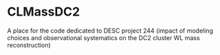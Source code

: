 # CLMassDC2
A place for the code dedicated to DESC project 244 (impact of modeling choices and observational systematics on the DC2 cluster WL mass reconstruction) 

